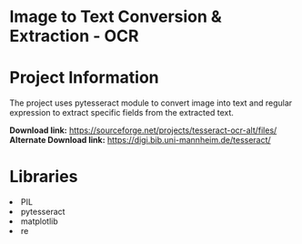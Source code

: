 # Image to Text Conversion & Extraction - OCR



# Project Information

The project uses pytesseract module to convert image into text and regular expression to extract specific fields from the extracted text. 

**Download link:** https://sourceforge.net/projects/tesseract-ocr-alt/files/  
**Alternate Download link:** https://digi.bib.uni-mannheim.de/tesseract/

# Libraries

<li>PIL
<li>pytesseract
<li>matplotlib
<li>re
